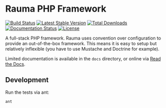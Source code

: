 Rauma PHP Framework
===================

[![Build Status](https://travis-ci.org/xmeltrut/rauma.svg?branch=master)](https://travis-ci.org/xmeltrut/rauma)
[![Latest Stable Version](https://poser.pugx.org/xmeltrut/rauma/v/stable)](https://packagist.org/packages/xmeltrut/rauma)
[![Total Downloads](https://poser.pugx.org/xmeltrut/rauma/downloads)](https://packagist.org/packages/xmeltrut/rauma)
[![Documentation Status](https://readthedocs.org/projects/rauma/badge/?version=latest)](http://rauma.readthedocs.io/en/latest/?badge=latest)
[![License](https://poser.pugx.org/xmeltrut/rauma/license)](https://packagist.org/packages/xmeltrut/rauma)

A full-stack PHP framework. Rauma uses convention over configuration to provide an out-of-the-box framework. This means it is easy to setup but relatively inflexible (you have to use Mustache and Doctrine for example).

Limited documentation is available in the `docs` directory, or online via [Read the Docs](http://rauma.readthedocs.io/en/latest/).

Development
-----------

Run the tests via ant:

    ant
